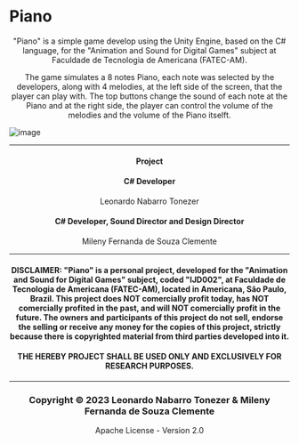 # Piano

<p align="center">"Piano" is a simple game develop using the Unity Engine, based on the C# language, for the "Animation and Sound for Digital Games" subject at Faculdade de Tecnologia de Americana (FATEC-AM).</p>
<p align="center">The game simulates a 8 notes Piano, each note was selected by the developers, along with 4 melodies, at the left side of the screen, that the player can play with. The top buttons change the sound of each note at the Piano and at the right side, the player can control the volume of the melodies and the volume of the Piano itselft.</p>

![image](https://github.com/MilenyClemente/Piano/assets/72141168/375fc081-bd82-418c-98b4-5163ba4117ef)

  <hr>

<h4 align="center"> Project </h4>
<h4 align="center"> C# Developer </h4>

<p align="center"> Leonardo Nabarro Tonezer </p>

<h4 align="center"> C# Developer, Sound Director and Design Director </h4> 

<p align="center"> Mileny Fernanda de Souza Clemente </p>

<hr>

<h4 align="center"> DISCLAIMER: "Piano" is a personal project, developed for the "Animation and Sound for Digital Games" subject, coded "IJD002", at Faculdade de Tecnologia de Americana (FATEC-AM), located in Americana, São Paulo, Brazil. This project does NOT comercially profit today, has NOT comercially profited in the past, and will NOT comercially profit in the future. The owners and participants of this project do not sell, endorse the selling or receive any money for the copies of this project, strictly because there is copyrighted material from third parties developed into it. </h4>
<h4 align="center"> THE HEREBY PROJECT SHALL BE USED ONLY AND EXCLUSIVELY FOR RESEARCH PURPOSES.</h4>

<hr>

<h3 align="center"> Copyright © 2023 Leonardo Nabarro Tonezer & Mileny Fernanda de Souza Clemente </h3>
<p align="center"> Apache License - Version 2.0</p>
